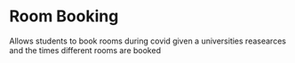 # Room Booking
Allows students to book rooms during covid given a universities reasearces and the times different rooms are booked
